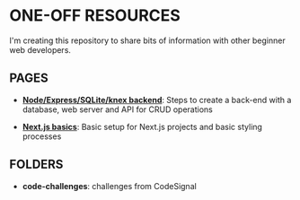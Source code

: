 # ONE-OFF RESOURCES
I'm creating this repository to share bits of information with other beginner web developers.

## PAGES
* [__Node/Express/SQLite/knex backend__](https://github.com/vishalicious213/one-off-resources/blob/master/backend-flow.md): Steps to create a back-end with a database, web server and API for CRUD operations
- [__Next.js basics__](https://github.com/vishalicious213/one-off-resources/blob/master/next-js.md): Basic setup for Next.js projects and basic styling processes

## FOLDERS
* __code-challenges__: challenges from CodeSignal